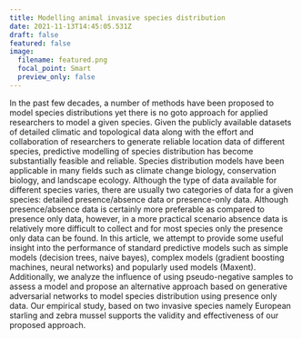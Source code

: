 ```yaml
---
title: Modelling animal invasive species distribution
date: 2021-11-13T14:45:05.531Z
draft: false
featured: false
image:
  filename: featured.png
  focal_point: Smart
  preview_only: false
---
```

In the past few decades, a number of methods have been proposed to model species distributions yet there is no goto approach for applied researchers to model a given species. Given the publicly available datasets of detailed climatic and topological data along with the effort and collaboration of researchers to generate reliable location data of different species, predictive modelling of species distribution has become substantially feasible and reliable. Species distribution models have been applicable in many fields such as climate change biology, conservation biology, and landscape ecology. Although the type of data available for different species varies, there are usually two categories of data for a given species: detailed presence/absence data or presence-only data. Although presence/absence data is certainly more preferable as compared to presence only data, however, in a more practical scenario absence data is relatively more difficult to collect and for most species only the presence only data can be found. In this article, we attempt to provide some useful insight into the performance of standard predictive models such as simple models (decision trees, naive bayes), complex models (gradient boosting machines, neural networks) and popularly used models (Maxent). Additionally, we analyze the influence of using pseudo-negative samples to assess a model and propose an alternative approach based on generative adversarial networks to model species distribution using presence only data. Our empirical study, based on two invasive species namely European starling and zebra mussel supports the validity and effectiveness of our proposed approach.